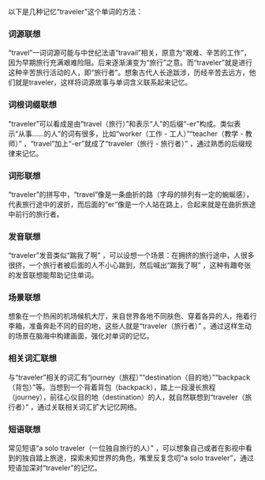 以下是几种记忆“traveler”这个单词的方法：

### 词源联想
“travel”一词词源可能与中世纪法语“travail”相关，原意为“艰难、辛苦的工作”，因为早期旅行充满艰难险阻。后来逐渐演变为“旅行”之意。而“traveler”就是进行这种辛苦旅行活动的人，即“旅行者”。想象古代人长途跋涉，历经辛苦去远方，他们就是traveler，这样将词源故事与单词含义联系起来记忆。

### 词根词缀联想
“traveler”可以看成是由“travel（旅行）”和表示“人”的后缀“-er”构成。类似表示“从事……的人”的词有很多，比如“worker（工作 - 工人）”“teacher（教学 - 教师）” ，“travel”加上“-er”就成了“traveler（旅行 - 旅行者）” ，通过熟悉的后缀规律来记忆。

### 词形联想
“traveler”的拼写中，“travel”像是一条曲折的路（字母的排列有一定的蜿蜒感），代表旅行途中的波折，而后面的“er”像是一个人站在路上，合起来就是在曲折旅途中前行的旅行者。

### 发音联想
“traveler”发音类似“踹我了啊” ，可以设想一个场景：在拥挤的旅行途中，人很多很挤，一个旅行者被后面的人不小心踹到，然后喊出“踹我了啊” ，这种有趣夸张的发音联想能帮助记住单词。

### 场景联想
想象在一个热闹的机场候机大厅，来自世界各地不同肤色、穿着各异的人，拖着行李箱，准备奔赴不同的目的地，这些人就是“traveler（旅行者）” 。通过这样生动的场景在脑海中构建画面，强化对单词的记忆。

### 相关词汇联想
与“traveler”相关的词汇有“journey（旅程）”“destination（目的地）”“backpack（背包）”等。当想到一个背着背包（backpack），踏上一段漫长旅程（journey），前往心仪目的地（destination）的人，就自然联想到“traveler（旅行者）” ，通过关联相关词汇扩大记忆网络。

### 短语联想
常见短语“a solo traveler（一位独自旅行的人）” ，可以想象自己或者在影视中看到的独自踏上旅途，探索未知世界的角色，嘴里反复念叨“a solo traveler”，通过短语加深对“traveler”的记忆。 